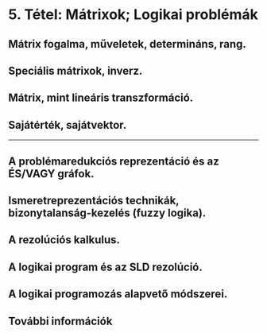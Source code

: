 # 5. Tétel: Mátrixok; Logikai problémák

## Mátrix fogalma, műveletek, determináns, rang. 
## Speciális mátrixok, inverz. 
## Mátrix, mint lineáris transzformáció. 
## Sajátérték, sajátvektor.

---------------------

## A problémaredukciós reprezentáció és az ÉS/VAGY gráfok. 
## Ismeretreprezentációs technikák, bizonytalanság-kezelés (fuzzy logika). 
## A rezolúciós kalkulus. 
## A logikai program és az SLD rezolúció. 
## A logikai programozás alapvető módszerei.


## További információk